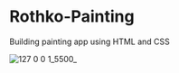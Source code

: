 # Rothko-Painting
Building painting app using HTML and CSS

![127 0 0 1_5500_](https://github.com/user-attachments/assets/42268af6-4e7d-41b1-a3b8-5f90bf38ab94)
